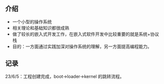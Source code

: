 ## 介绍
- 一个小型的操作系统
- 相关理论和基础知识都很成熟
- 做了较长的嵌入式开发工作，在嵌入式软件开发中比较重要的就是系统+协议栈
- 目的：一方面通过实践加深对操作系统的理解，另一方面提高编程能力。
## 记录
23/6/5：工程创建完成，boot->loader->kernel 的跳转流程。
